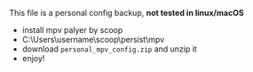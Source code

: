 This file is a personal config backup, **not tested in linux/macOS**
- install mpv palyer by scoop
- C:\Users\username\scoop\persist\mpv
- download `personal_mpv_config.zip` and unzip it
- enjoy!
